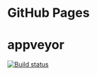 # GitHub Pages



# appveyor

[![Build status](https://ci.appveyor.com/api/projects/status/ru6o3yms27o5kuod?svg=true)](https://ci.appveyor.com/project/Volivanmail/ra-7-time)

